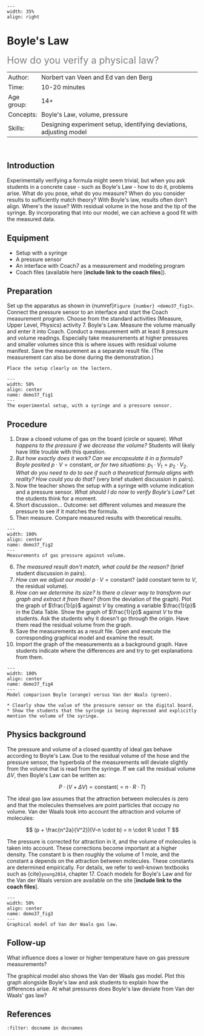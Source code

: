 ```{figure} ../../figures/ready.png
---
width: 35%
align: right
```
# Boyle's Law

<span style="font-size: 25px; color: gray;">How do you verify a physical law?</span>

<table style="width: 100%; border-collapse: collapse; border: none;">
    <tr style="background-color: var(--background-color);">  
        <td style="text-align: left; padding: 3px; border: none; color: var(--text-color)">Author:</td>
        <td style="text-align: left; padding: 3px; border: none; color: var(--text-color)">Norbert van Veen and Ed van den Berg</td>
    </tr>
    <tr style="background-color: var(--background-color);"> 
        <td style="text-align: left; padding: 3px; border: none; color: var(--text-color)">Time:</td>
        <td style="text-align: left; padding: 3px; border: none; color: var(--text-color)">10-20 minutes</td>
    </tr>
    <tr style="background-color: var(--background-color);"> 
        <td style="text-align: left; padding: 3px; border: none; color: var(--text-color)">Age group:</td>
        <td style="text-align: left; padding: 3px; border: none; color: var(--text-color)">14+</td>
    </tr>
    <tr style="background-color: var(--background-color);"> 
        <td style="text-align: left; padding: 3px; border: none; color: var(--text-color)">Concepts:</td>
        <td style="text-align: left; padding: 3px; border: none; color: var(--text-color)">Boyle's Law, volume, pressure</td>
    </tr>
    <tr style="background-color: var(--background-color);"> 
        <td style="text-align: left; padding: 3px; border: none; color: var(--text-color)">Skills:</td>
        <td style="text-align: left; padding: 3px; border: none; color: var(--text-color)">Designing experiment setup, identifying deviations, adjusting model</td>
    </tr>
</table><br>

## Introduction
Experimentally verifying a formula might seem trivial, but when you ask students in a concrete case - such as Boyle's Law - how to do it, problems arise. What do you pose, what do you measure? When do you consider results to sufficiently match theory? With Boyle's law, results often don't align. Where's the issue? With residual volume in the hose and the tip of the syringe. By incorporating that into our model, we can achieve a good fit with the measured data.

## Equipment
* Setup with a syringe
* A pressure sensor
* An interface with Coach7 as a measurement and modeling program
* Coach files (available here [**include link to the coach files**]).

## Preparation
Set up the apparatus as shown in {numref}`Figure {number} <demo37_fig1>`. Connect the pressure sensor to an interface and start the Coach measurement program. Choose from the standard activities (Measure, Upper Level, Physics) activity 7. Boyle's Law. Measure the volume manually and enter it into Coach. Conduct a measurement with at least 8 pressure and volume readings. Especially take measurements at higher pressures and smaller volumes since this is where issues with residual volume manifest. Save the measurement as a separate result file. (The measurement can also be done during the demonstration.)

```{tip}
Place the setup clearly on the lectern.
```

```{figure} A05_NvV02_fig1_opstelling_site.jpg
---
width: 50%
align: center
name: demo37_fig1
---
The experimental setup, with a syringe and a pressure sensor.
```

## Procedure
1.	Draw a closed volume of gas on the board (circle or square). *What happens to the pressure if we decrease the volume?* Students will likely have little trouble with this question.
2.	*But how exactly does it work? Can we encapsulate it in a formula? Boyle posited* $p \cdot V = \text{constant}$, *or for two situations:* $p_1 \cdot V_1 = p_2 \cdot V_2$. *What do you need to do to see if such a theoretical formula aligns with reality? How could you do that?* (very brief student discussion in pairs).
3.	Now the teacher shows the setup with a syringe with volume indication and a pressure sensor. *What should I do now to verify Boyle's Law?* Let the students think for a moment.
4.	Short discussion... Outcome: set different volumes and measure the pressure to see if it matches the formula.
5.	Then measure. Compare measured results with theoretical results.

```{figure} A05_NvV02_fig2_metingen_site.jpg
---
width: 100%
align: center
name: demo37_fig2
---
Measurements of gas pressure against volume.
```

6.	*The measured result don't match, what could be the reason?* (brief student discussion in pairs).
7.	*How can we adjust our model* $p \cdot V = \text{constant}$? (add constant term to $V$, the residual volume).
8.	*How can we determine its size? Is there a clever way to transform our graph and extract it from there?* (from the deviation of the graph).
Plot the graph of $\frac{1}{p}$ against $V$ by creating a variable $\frac{1}{p}$ in the Data Table. Show the graph of $\frac{1}{p}$ against $V$ to the students. Ask the students why it doesn't go through the origin. Have them read the residual volume from the graph.
9.	Save the measurements as a result file. Open and execute the corresponding graphical model and examine the result.
10.	Import the graph of the measurements as a background graph. Have students indicate where the differences are and try to get explanations from them.

```{figure} A05_NvV02_fig4_resultaat_voor_en_na_volumecorrectie_site.jpg
---
width: 100%
align: center
name: demo37_fig4
---
Model comparison Boyle (orange) versus Van der Waals (green).
```

```{tip}
* Clearly show the value of the pressure sensor on the digital board. 
* Show the students that the syringe is being depressed and explicitly mention the volume of the syringe.
```

## Physics background
The pressure and volume of a closed quantity of ideal gas behave according to Boyle's Law. Due to the residual volume of the hose and the pressure sensor, the hyperbola of the measurements will deviate slightly from the volume that is read from the syringe. If we call the residual volume $\Delta V$, then Boyle's Law can be written as:

$$ P \cdot (V + \Delta V) = \text{constant} ( = n \cdot R \cdot T)$$

The ideal gas law assumes that the attraction between molecules is zero and that the molecules themselves are point particles that occupy no volume. Van der Waals took into account the attraction and volume of molecules:

$$ (p + \frac{n^2a}{V^2})(V-n \cdot b) = n \cdot R \cdot T $$

The pressure is corrected for attraction in it, and the volume of molecules is taken into account. These corrections become important at a higher density. The constant b is then roughly the volume of 1 mole, and the constant a depends on the attraction between molecules. These constants are determined empirically. For details, we refer to well-known textbooks such as {cite}`young2014`, chapter 17. Coach models for Boyle's Law and for the Van der Waals version are available on the site [**include link to the coach files**].

```{figure} A05_NvV02_fig3_site.jpg
---
width: 50%
align: center
name: demo37_fig3
---
Graphical model of Van der Waals gas law. 
```

## Follow-up
What influence does a lower or higher temperature have on gas pressure measurements?

The graphical model also shows the Van der Waals gas model. Plot this graph alongside Boyle's law and ask students to explain how the differences arise. At what pressures does Boyle's law deviate from Van der Waals' gas law?


## References
```{bibliography}
:filter: docname in docnames
```